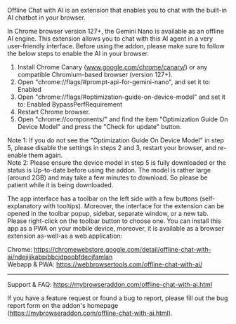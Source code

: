 Offline Chat with AI is an extension that enables you to chat with the built-in AI chatbot in your browser. 

In Chrome browser version 127+, the Gemini Nano is available as an offline AI engine. This extension allows you to chat with this AI agent in a very user-friendly interface. Before using the addon, please make sure to follow the below steps to enable the AI in your browser.

1. Install Chrome Canary (www.google.com/chrome/canary/) or any compatible Chromium-based browser (version 127+).  
2. Open "chrome://flags/#prompt-api-for-gemini-nano", and set it to: Enabled  
3. Open "chrome://flags/#optimization-guide-on-device-model" and set it to: Enabled BypassPerfRequirement  
4. Restart Chrome browser.  
5. Open "chrome://components/" and find the item "Optimization Guide On Device Model" and press the "Check for update" button.   

Note 1: If you do not see the "Optimization Guide On Device Model" in step 5, please disable the settings in steps 2 and 3, restart your browser, and re-enable them again.  
Note 2: Please ensure the device model in step 5 is fully downloaded or the status is Up-to-date before using the addon. The model is rather large (around 2GB) and may take a few minutes to download. So please be patient while it is being downloaded.

The app interface has a toolbar on the left side with a few buttons (self-explanatory with tooltips). Moreover, the interface for the extension can be opened in the toolbar popup, sidebar, separate window, or a new tab. Please right-click on the toolbar button to choose one.
You can install this app as a PWA on your mobile device, moreover, it is available as a browser extension as-well-as a web application:  

Chrome: https://chromewebstore.google.com/detail/offline-chat-with-ai/ndejijikabpibbcjdpoobfdecjfamlan  
Webapp & PWA: https://webbrowsertools.com/offline-chat-with-ai/  

------------------------------

Support & FAQ: https://mybrowseraddon.com/offline-chat-with-ai.html  

If you have a feature request or found a bug to report, please fill out the bug report form on the addon's homepage (https://mybrowseraddon.com/offline-chat-with-ai.html).
